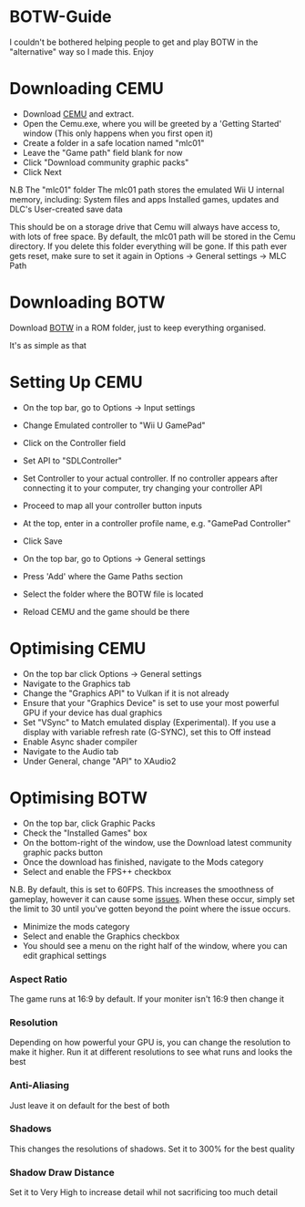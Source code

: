 # BOTW-Guide
I couldn't be bothered helping people to get and play BOTW in the "alternative" way so I made this. Enjoy

# Downloading CEMU
- Download [CEMU](https://cemu.info/releases/cemu_1.27.1.zip) and extract.
- Open the Cemu.exe, where you will be greeted by a 'Getting Started' window (This only happens when you first open it)
- Create a folder in a safe location named "mlc01"
- Leave the "Game path" field blank for now
- Click "Download community graphic packs"
- Click Next

N.B The "mlc01" folder The mlc01 path stores the emulated Wii U internal memory, including:
System files and apps
Installed games, updates and DLC's
User-created save data

This should be on a storage drive that Cemu will always have access to, with lots of free space.
By default, the mlc01 path will be stored in the Cemu directory.
If you delete this folder everything will be gone. If this path ever gets reset, make sure to set it again in Options -> General settings -> MLC Path

# Downloading BOTW
Download [BOTW](https://archive.org/download/nintendo-wii-u-usa-full-set-wua-format-embedded-dlc-updates/The%20Legend%20of%20Zelda%20-%20Breath%20of%20the%20Wild%20%28USA%29%20%28DLC%29%20%28v208%29.wua)
in a ROM folder, just to keep everything organised.

It's as simple as that

# Setting Up CEMU

- On the top bar, go to Options -> Input settings
- Change Emulated controller to "Wii U GamePad"
- Click on the Controller field
- Set API to "SDLController"
- Set Controller to your actual controller. If no controller appears after connecting it to your computer, try changing your controller API
- Proceed to map all your controller button inputs
- At the top, enter in a controller profile name, e.g. "GamePad Controller"
- Click Save

- On the top bar, go to Options -> General settings
- Press 'Add' where the Game Paths section
- Select the folder where the BOTW file is located
- Reload CEMU and the game should be there

# Optimising CEMU

- On the top bar click Options -> General settings
- Navigate to the Graphics tab
- Change the "Graphics API" to Vulkan if it is not already
- Ensure that your "Graphics Device" is set to use your most powerful GPU if your device has dual graphics
- Set "VSync" to Match emulated display (Experimental). If you use a display with variable refresh rate (G-SYNC), set this to Off instead
- Enable Async shader compiler
- Navigate to the Audio tab
- Under General, change "API" to XAudio2

# Optimising BOTW

- On the top bar, click Graphic Packs
- Check the "Installed Games" box
- On the bottom-right of the window, use the Download latest community graphic packs button
- Once the download has finished, navigate to the Mods category
- Select and enable the FPS++ checkbox

N.B. By default, this is set to 60FPS. This increases the smoothness of gameplay, however it can cause some [issues](https://wiki.cemu.info/wiki/The_Legend_of_Zelda:_Breath_of_the_Wild#Issues_arising_by_using_FPS.2B.2B_or_static_FPS.2B.2B). When these occur, simply set the limit to 30 until you've gotten beyond the point where the issue occurs.

- Minimize the mods category
- Select and enable the Graphics checkbox
- You should see a menu on the right half of the window, where you can edit graphical settings

### Aspect Ratio

The game runs at 16:9 by default. If your moniter isn't 16:9 then change it

### Resolution

Depending on how powerful your GPU is, you can change the resolution to make it higher. Run it at different resolutions to see what runs and looks the best

### Anti-Aliasing

Just leave it on default for the best of both

### Shadows

This changes the resolutions of shadows. Set it to 300% for the best quality

### Shadow Draw Distance

Set it to Very High to increase detail whil not sacrificing too much detail
